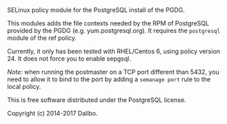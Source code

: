 SELinux policy module for the PostgreSQL install of the PGDG.

This modules adds the file contexts needed by the RPM of PostgreSQL
provided by the PGDG (e.g. yum.postgresql.org). It requires the
`postgresql` module of the ref policy.

Currently, it only has been tested with RHEL/Centos 6, using policy version 24.
It does not force you to enable sepgsql.

*Note:* when running the postmaster on a TCP port different than 5432, you
need to allow it to bind to the port by adding a `semanage port` rule to the
local policy.

This is free software distributed under the PostgreSQL license.

Copyright (c) 2014-2017 Dalibo.
